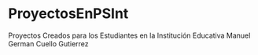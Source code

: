 # ProyectosEnPSInt
Proyectos Creados para los Estudiantes en la Institución Educativa Manuel German Cuello Gutierrez
